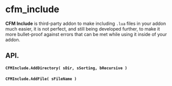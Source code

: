 # cfm_include
**CFM Include** is third-party addon to make including `.lua` files in your addon much easier, it is not perfect, and still being developed further, to make it more bullet-proof against errors that can be met while using it inside of your addon.

## API.
#### `CFMInclude.AddDirectory( sDir, sSorting, bRecursive )`
#### `CFMInclude.AddFile( sFileName )`
